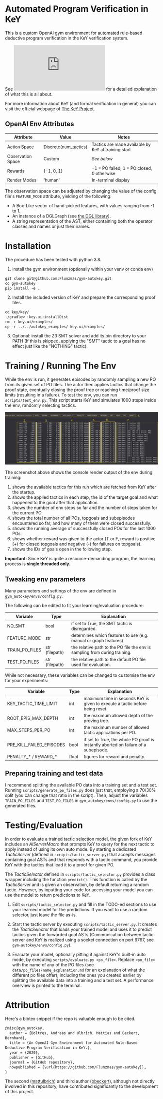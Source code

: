 # Automated Program Verification in KeY

This is a custom OpenAI gym environment for automated rule-based deductive program verification in the KeY verification system.

See ![This PDF](https://github.com/Flunzmas/gym-autokey/blob/master/background_explanation/gym-autokey_explanation.pdf) for a detailed explanation of what this is all about.

For more information about KeY (and formal verification in general) you can visit the official webpage of [The KeY Project](https://www.key-project.org/).

## OpenAI Env Attributes

| Attribute         | Value                    | Notes                                                      |
|-------------------|--------------------------|------------------------------------------------------------|
| Action Space      | Discrete(num_tactics)    | Tactics are made available by KeY at training start        |
| Observation Space | Custom                   | _See below_                                                |
| Rewards           | {-1, 0, 1}               | -1 = PO failed, 1 = PO closed, 0 otherwise                 |
| Render Modes      | 'human'                  | In-terminal display                                        |

The observation space can be adjusted by changing the value of the config file's `FEATURE_MODE` attribute, yielding of the following:
* A Box-Like vector of hand-picked features, with values ranging from -1 to 1.
* An instance of a DGLGraph (see [the DGL library](https://docs.dgl.ai/index.html)).
* A string representation of the AST, either containing both the operator classes and names or just their names.

# Installation

The procedure has been tested with python 3.8.


1. Install the gym environment (optionally within your venv or conda env)
```
git clone git@github.com:Flunzmas/gym-autokey.git
cd gym-autokey
pip install -e .
```

2. Install the included version of KeY and prepare the corresponding proof files.
```
cd key/key/
./gradlew :key.ui:installDist
rm -r key.ui/examples/
cp -r ../../autokey_examples/ key.ui/examples/
```

3. Optional: install the Z3 SMT solver and add its bin directory to your PATH (If this is skipped, applying the "SMT" tactic to a goal has no effect just like the "NOTHING" tactic).

# Training / Running The Env

While the env is run, it generates episodes by randomly sampling a new PO from its given set of PO files. The actor then applies tactics that change the proof state, eventually closing the proof tree or reaching time/proof size limits (resulting in a failure). To test the env, you can run `scripts/test_env.py`. This script starts KeY and simulates 1000 steps inside the env, randomly selecting tactics. 

![autokey_test_scr](img/autokey_test_scr.png)

The screenshot above shows the console render output of the env during training:

1. shows the available tactics for this run which are fetched from KeY after the startup.
2. shows the applied tactics in each step, the id of the target goal and what happened to the goal after that application.
3. shows the number of env steps so far and the number of steps taken for the current PO.
4. shows the total number of all POs, topgoals and subepisodes encountered so far, and how many of them were closed successfully.
5. shows the running average of successfully closed POs for the last 1000 POs.
6. shows whether reward was given to the actor (T or F, reward is positive (+) for closed topgoals and negative (-) for failures on topgoals).
7. shows the IDs of goals open in the following step.

__Important__: Since KeY is quite a resource-demanding program, the learning process is __single threaded only__.

## Tweaking env parameters

Many parameters and settings of the env are defined in `gym_autokey/envs/config.py`.

The following can be edited to fit your learning/evaluation procedure:

| Variable       | Type           | Explanation                                                                |
|----------------|----------------|----------------------------------------------------------------------------|
| NO_SMT         | bool           | if set to True, the SMT tactic is disregarded.                             |
| FEATURE_MODE   | str            | determines which features to use (e.g. manual or graph features)           |
| TRAIN_PO_FILES | str (filepath) | the relative path to the PO file the env is sampling from during training. |
| TEST_PO_FILES  | str (filepath) | the relative path to the default PO file used for evaluation.              |

While not necessary, these variables can be changed to customise the env for your experiments:

| Variable                 | Type  | Explanation                                                                         |
|--------------------------|-------|-------------------------------------------------------------------------------------|
| KEY_TACTIC_TIME_LIMIT    | int   | maximum time in seconds KeY is given to execute a tactic before being reset.        |
| ROOT_EPIS_MAX_DEPTH      | int   | the maximum allowed depth of the proving tree.                                      |
| MAX_STEPS_PER_PO         | int   | the maximum number of allowed tactic applications per PO.                           |
| PRE_KILL_FAILED_EPISODES | bool  | if set to True, the whole PO proof is instantly aborted on failure of a subepisode. |
| PENALTY_* / REWARD_*     | float | figures for reward and penalty.                                                     |

## Preparing training and test data

I recommend splitting the available PO data into a training set and a test set. Running `scripts/generate_po_files.py` does just that, employing a 70/30% split (you can change that ratio in the script). Then, adjust the variables `TRAIN_PO_FILES` and `TEST_PO_FILES` in `gym_autokey/envs/config.py` to use the generated files.

# Testing/Evaluation

In order to evaluate a trained tactic selection model, the given fork of KeY includes an _AIServerMacro_ that prompts KeY to query for the next tactic to apply instead of using its own auto mode. By starting a dedicated _TacticServer_ (defined in `scripts/tactic_server.py`) that accepts messages containing goal ASTs and that responds with a tactic command, you provide KeY with the tactics that lead it to a proof for given PO.

The _TacticSelector_ defined in `scripts/tactic_selector.py` provides a class wrapper including the function `predict()`. This function is called by the _TacticServer_ and is given an observation, by default returning a random tactic. However, by inputting your code for accessing your model you can use the model to return predictions to KeY.

1. Edit `scripts/tactic_selector.py` and fill in the TODO-ed sections to use your learned model for the predictions. If you want to use a random selector, just leave the file as-is.

2. Start the tactic server by executing `scripts/tactic_server.py`. It creates the _TacticSelector_ that loads your trained model and uses it to predict tactics given the forwarded goal ASTs (Communication between tactic server and KeY is realized using a socket connection on port 6767, see `gym-autokey/envs/config.py`).

3. Evaluate your model, optionally pitting it against KeY's built-in auto mode, by executing `scripts/evaluate.py <po_file>`. Replace `<po_file>` with the name of any of the PO files (see `data/po_files/name_explanation.md` for an explanation of what the different po files offer), including the ones you created earlier by splitting the available data into a training and a test set. A performance overview is printed to the terminal.

# Attribution

Here's a bibtex snippet if the repo is valuable enough to be cited.

```
@misc{gym_autokey,
  author = {Boltres, Andreas and Ulbrich, Mattias and Beckert, Bernhard},
  title = {An OpenAI Gym Environment for Automated Rule-Based Deductive Program Verification in KeY.},
  year = {2020},
  publisher = {GitHub},
  journal = {GitHub repository},
  howpublished = {\url{https://github.com/Flunzmas/gym-autokey}},
}
```

The second ([mattulbrich](https://github.com/mattulbrich)) and third author ([bbeckert](https://github.com/bbeckert)), although not directly involved in this repository, have contributed significantly to the development of this project.
